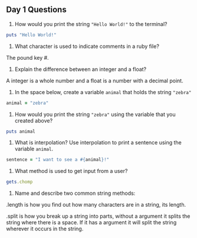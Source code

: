 ## Day 1 Questions

1. How would you print the string `"Hello World!"` to the terminal?

```ruby
puts "Hello World!"
```

1. What character is used to indicate comments in a ruby file?

  The pound key #.

1. Explain the difference between an integer and a float?

  A integer is a whole number and a float is a number with a decimal point.

1. In the space below, create a variable `animal` that holds the string `"zebra"`

```ruby
animal = "zebra"
```

1. How would you print the string `"zebra"` using the variable that you created above?

```ruby
puts animal
```

1. What is interpolation? Use interpolation to print a sentence using the variable `animal`.

```ruby
sentence = "I want to see a #{animal}!"
```

1. What method is used to get input from a user?

```ruby
gets.chomp
```

1. Name and describe two common string methods:

  .length is how you find out how many characters are in a string, its length.

  .split is how you break up a string into parts, without a argument it splits the string where there is a space. If it has a argument it will split the string wherever it occurs in the string.
